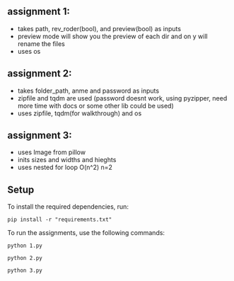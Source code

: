 ## assignment 1:

* takes path, rev_roder(bool), and preview(bool) as inputs
* preview mode will show you the preview of each dir and on y will rename the files
* uses os

## assignment 2:

* takes folder_path, anme and password as inputs
* zipfile and tqdm are used (password doesnt work, using pyzipper, need more time with docs or some other lib could be used)
* uses zipfile, tqdm(for walkthrough) and os

## assignment 3:

* uses Image from pillow
* inits sizes and widths and hieghts
* uses nested for loop O(n^2) n=2

## Setup

To install the required dependencies, run:

```
pip install -r "requirements.txt"
```

To run the assignments, use the following commands:

```
python 1.py
```

```
python 2.py
```

```
python 3.py
```
